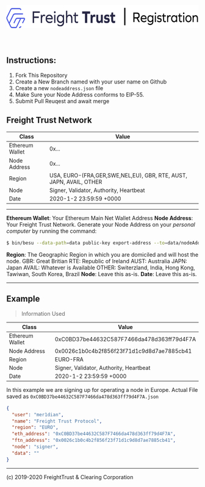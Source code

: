 # <img src="header.png" alt="Freight Trust Smart Contracts" height="60px">
<br>

## Instructions:
1. Fork This Repository 
2. Create a New Branch named with your user name on Github
3. Create a new `nodeaddress.json` file
4. Make Sure your Node Address conforms to EIP-55.
5. Submit Pull Reuqest and await merge

## Freight Trust Network

| Class           | Value                                                                 |
|-----------------|-----------------------------------------------------------------------|
| Ethereum Wallet | 0x\.\.\.                                                              |
| Node Address    | 0x\.\.\.                                                              |
| Region          | USA, EURO\-\(FRA,GER,SWE,NEL,EU\), GBR, RTE, AUST, JAPN, AVAIL, OTHER |
| Node            | Signer, Validator, Authority, Heartbeat                               |
| Date            | 2020\-1\-2 23:59:59 \+0000                                            |
---
**Ethereum Wallet**: Your Ethereum Main Net Wallet Address
**Node Address**: Your Freight Trust Network. Generate your Node Address on your *personal computer* by running the command:
```bash 
$ bin/besu --data-path=data public-key export-address --to=data/nodeAddress
```
**Region**: The Geographic Region in which you are domiciled and will host the node.
GBR: Great Britian
RTE: Republic of Ireland
AUST: Australia 
JAPN: Japan
AVAIL: Whatever is Available
OTHER: Switerzland, India, Hong Kong, Tawiwan, South Korea, Brazil
**Node**: Leave this as-is. 
**Date**: Leave this as-is.

---
## Example

> Information Used

| Class           | Value                                      |
|-----------------|--------------------------------------------|
| Ethereum Wallet | 0xC0BD37be44632C587F7466da478d363ff79d4F7A |
| Node Address    | 0x0026c1b0c4b2f856f23f71d1c9d8d7ae7885cb41 |
| Region          | EURO\-FRA                                  |
| Node            | Signer, Validator, Authority, Heartbeat    |
| Date            | 2020\-1\-2 23:59:59 \+0000                 |

In this example we are signing up for operating a node in Europe.
Actual File saved as `0xC0BD37be44632C587F7466da478d363ff79d4F7A.json`
```json
{
  "user": "mer1dian",
  "name": "Freight Trust Protocol",
  "region": "EURO",
  "eth_address": "0xC0BD37be44632C587F7466da478d363ff79d4F7A",
  "ftn_address": "0x0026c1b0c4b2f856f23f71d1c9d8d7ae7885cb41",
  "node": "signer",
  "data": ""
}
```


---
(c) 2019-2020 FreightTrust & Clearing Corporation